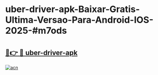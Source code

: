 # uber-driver-apk-Baixar-Gratis-Ultima-Versao-Para-Android-IOS-2025-#m7ods

# <h2><a href="https://ainizakaria.my?title=uber-driver-apk&ref=24M">🔗👉 🔴 uber-driver-apk</a></h2>

[![acn](https://github.com/user-attachments/assets/0f9c940e-d8b0-45ae-aac7-cd30a18b3e1c)](https://ainizakaria.my?title=uber-driver-apk&ref=24M)

